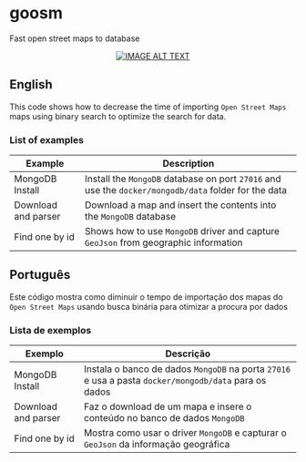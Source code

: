 # goosm

Fast open street maps to database

<div align="center">
  <a href="https://www.youtube.com/watch?v=YOUTUBE_VIDEO_ID_HERE"><img src="https://img.youtube.com/vi/YOUTUBE_VIDEO_ID_HERE/0.jpg" alt="IMAGE ALT TEXT"></a>
</div>

## English

This code shows how to decrease the time of importing `Open Street Maps` maps using binary search to optimize the search 
for data.

### List of examples

| Example             | Description                                                                                          |
|---------------------|------------------------------------------------------------------------------------------------------|
| MongoDB Install     | Install the `MongoDB` database on port `27016` and use the `docker/mongodb/data` folder for the data |
| Download and parser | Download a map and insert the contents into the `MongoDB` database                                   |
| Find one by id      | Shows how to use `MongoDB` driver and capture `GeoJson` from geographic information                  |

## Português

Este código mostra como diminuir o tempo de importação dos mapas do `Open Street Maps` usando busca binária para 
otimizar a procura por dados

### Lista de exemplos

| Exemplo              | Descrição                                                                                             |
|----------------------|-------------------------------------------------------------------------------------------------------|
| MongoDB Install      | Instala o banco de dados `MongoDB` na porta `27016` e usa a pasta `docker/mongodb/data` para os dados |
| Download and parser  | Faz o download de um mapa e insere o conteúdo no banco de dados `MongoDB`                             |
| Find one by id       | Mostra como usar o driver `MongoDB` e capturar o `GeoJson` da informação geográfica                   |
